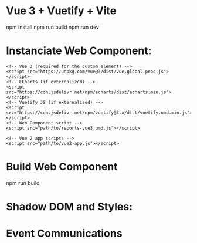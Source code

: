 # Vue 3 + Vuetify + Vite
npm install
npm run build
npm run dev

# Instanciate Web Component:

<!-- index.html -->
<!DOCTYPE html>
<html>
  <head>
    <!-- Vuetify CSS (for Vuetify components inside the custom element) -->
    <link href="https://cdn.jsdelivr.net/npm/vuetify@3.x/dist/vuetify.min.css" rel="stylesheet">
  </head>
  <body>
    <div id="app">
      <!-- Your Vue 2 app will mount here -->
      <!-- Use the custom element -->
      <reports-vue3></reports-vue3>
    </div>

    <!-- Vue 3 (required for the custom element) -->
    <script src="https://unpkg.com/vue@3/dist/vue.global.prod.js"></script>
    <!-- ECharts (if externalized) -->
    <script src="https://cdn.jsdelivr.net/npm/echarts/dist/echarts.min.js"></script>
    <!-- Vuetify JS (if externalized) -->
    <script src="https://cdn.jsdelivr.net/npm/vuetify@3.x/dist/vuetify.umd.min.js"></script>
    <!-- Web Component script -->
    <script src="path/to/reports-vue3.umd.js"></script>

    <!-- Vue 2 app scripts -->
    <script src="path/to/vue2-app.js"></script>
  </body>
</html>

<!-- In Vue 2 component -->
<template>
  <div>
    <!-- Other content -->
    <reports-vue3></reports-vue3>
  </div>
</template>

<script>
export default {
  // No need to register the custom element
}
</script>

# Build Web Component

npm run build

# Shadow DOM and Styles:
<!-- App.vue -->
<script>
export default {
  // Component options
  shadow: false, // Disable Shadow DOM
}
</script>

# Event Communications
<!-- App.vue -->
<script>
export default {
  methods: {
    notifyParent() {
      this.$emit('custom-event', { data: 'example' })
    },
  },
}
</script>

<!-- In your Vue 2 component -->
<template>
  <div>
    <reports-vue3 @custom-event="handleCustomEvent"></reports-vue3>
  </div>
</template>

<script>
export default {
  methods: {
    handleCustomEvent(event) {
      // Handle the event data
      console.log(event.detail)
    },
  },
}
</script>